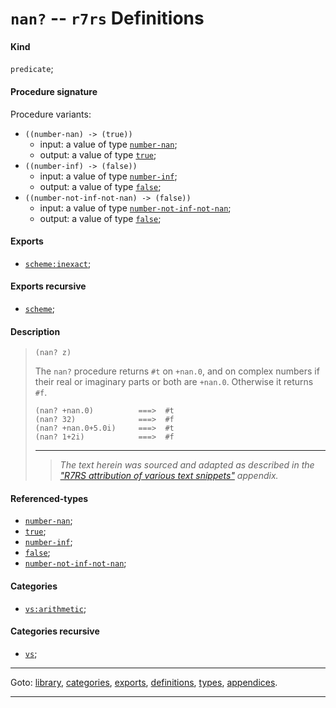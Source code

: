 

<a id='definition__r7rs__nan_3f'></a>

# `nan?` -- `r7rs` Definitions


<a id='definition__r7rs__nan_3f__kind'></a>

#### Kind

`predicate`;


<a id='definition__r7rs__nan_3f__procedure-signature'></a>

#### Procedure signature

Procedure variants:
 * `((number-nan) -> (true))`
   * input: a value of type [`number-nan`](../../r7rs/types/number-nan.md#type__r7rs__number-nan);
   * output: a value of type [`true`](../../r7rs/types/true.md#type__r7rs__true);
 * `((number-inf) -> (false))`
   * input: a value of type [`number-inf`](../../r7rs/types/number-inf.md#type__r7rs__number-inf);
   * output: a value of type [`false`](../../r7rs/types/false.md#type__r7rs__false);
 * `((number-not-inf-not-nan) -> (false))`
   * input: a value of type [`number-not-inf-not-nan`](../../r7rs/types/number-not-inf-not-nan.md#type__r7rs__number-not-inf-not-nan);
   * output: a value of type [`false`](../../r7rs/types/false.md#type__r7rs__false);


<a id='definition__r7rs__nan_3f__exports'></a>

#### Exports

 * [`scheme:inexact`](../../r7rs/exports/scheme_3a_inexact.md#export__r7rs__scheme_3a_inexact);


<a id='definition__r7rs__nan_3f__exports-recursive'></a>

#### Exports recursive

 * [`scheme`](../../r7rs/exports/scheme.md#export__r7rs__scheme);


<a id='definition__r7rs__nan_3f__description'></a>

#### Description

> ````
> (nan? z)
> ````
> 
> 
> The `nan?` procedure returns `#t` on `+nan.0`, and on complex
> numbers if their real or imaginary parts or both are `+nan.0`.
> Otherwise it returns `#f`.
> 
> ````
> (nan? +nan.0)          ===>  #t
> (nan? 32)              ===>  #f
> (nan? +nan.0+5.0i)     ===>  #t
> (nan? 1+2i)            ===>  #f
> ````
> 
> 
> ----
> > *The text herein was sourced and adapted as described in the ["R7RS attribution of various text snippets"](../../r7rs/appendices/attribution.md#appendix__r7rs__attribution) appendix.*


<a id='definition__r7rs__nan_3f__referenced-types'></a>

#### Referenced-types

 * [`number-nan`](../../r7rs/types/number-nan.md#type__r7rs__number-nan);
 * [`true`](../../r7rs/types/true.md#type__r7rs__true);
 * [`number-inf`](../../r7rs/types/number-inf.md#type__r7rs__number-inf);
 * [`false`](../../r7rs/types/false.md#type__r7rs__false);
 * [`number-not-inf-not-nan`](../../r7rs/types/number-not-inf-not-nan.md#type__r7rs__number-not-inf-not-nan);


<a id='definition__r7rs__nan_3f__categories'></a>

#### Categories

 * [`vs:arithmetic`](../../r7rs/categories/vs_3a_arithmetic.md#category__r7rs__vs_3a_arithmetic);


<a id='definition__r7rs__nan_3f__categories-recursive'></a>

#### Categories recursive

 * [`vs`](../../r7rs/categories/vs.md#category__r7rs__vs);

----

Goto: [library](../../r7rs/_index.md#library__r7rs), [categories](../../r7rs/categories/_index.md#toc__r7rs__categories), [exports](../../r7rs/exports/_index.md#toc__r7rs__exports), [definitions](../../r7rs/definitions/_index.md#toc__r7rs__definitions), [types](../../r7rs/types/_index.md#toc__r7rs__types), [appendices](../../r7rs/appendices/_index.md#toc__r7rs__appendices).

----

